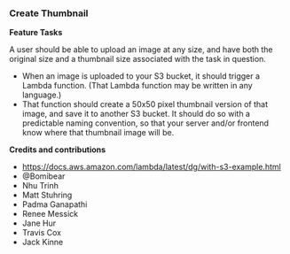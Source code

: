 ### **Create Thumbnail**

**Feature Tasks**

A user should be able to upload an image at any size, and have both the original size and a thumbnail size associated with the task in question.

- When an image is uploaded to your S3 bucket, it should trigger a Lambda function. (That Lambda function may be written in any language.)
- That function should create a 50x50 pixel thumbnail version of that image, and save it to another S3 bucket. It should do so with a predictable naming convention, so that your server and/or frontend know where that thumbnail image will be.

**Credits and contributions**

- https://docs.aws.amazon.com/lambda/latest/dg/with-s3-example.html
- @Bomibear
- Nhu Trinh
- Matt Stuhring
- Padma Ganapathi
- Renee Messick
- Jane Hur
- Travis Cox
- Jack Kinne